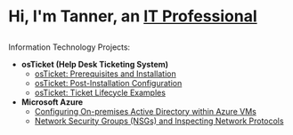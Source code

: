 <h1>Hi, I'm Tanner, an <a href="https://linkedin.com/in/Josh">IT Professional</a></h1>

<h2></h2> Information Technology Projects:</h2>

- <b>osTicket (Help Desk Ticketing System)</b>
  - [osTicket: Prerequisites and Installation](https://github.com/TannerHazeslip/osticket-prereqs/blob/main/README.md)
  - [osTicket: Post-Installation Configuration](https://github.com/TannerHazeslip/osTicket-post-Installation)
  - [osTicket: Ticket Lifecycle Examples](https://github.com/TannerHazeslip/osTicket-Lifestyle-Examples)
- <b>Microsoft Azure</b>
  - [Configuring On-premises Active Directory within Azure VMs](https://github.com/TannerHazeslip/Configure-ad)
  - [Network Security Groups (NSGs) and Inspecting Network Protocols](https://github.com/TannerHazeslip/Azure-network-protocols)


